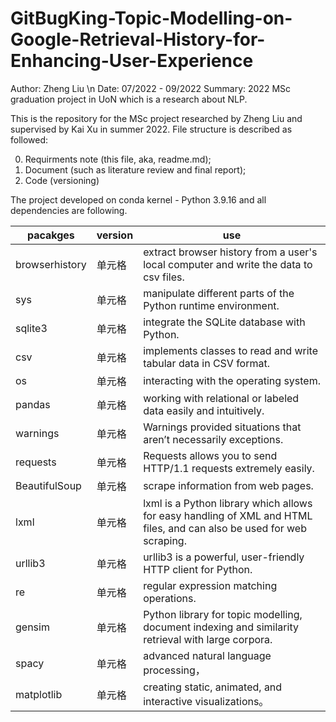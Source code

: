 # GitBugKing-Topic-Modelling-on-Google-Retrieval-History-for-Enhancing-User-Experience

Author: Zheng Liu \n
Date: 07/2022 - 09/2022
Summary: 2022 MSc graduation project in UoN which is a research about NLP.

This is the repository for the MSc project researched by Zheng Liu and supervised by Kai Xu in summer 2022. File structure is described as followed:

0. Requirments note (this file, aka, readme.md);
1. Document (such as literature review and final report);
2. Code (versioning)

The project developed on conda kernel - Python 3.9.16 and all dependencies are following.

|  pacakges   | version  | use |
|  ----  | ----  | ---- |
| browserhistory | 单元格 | extract browser history from a user's local computer and write the data to csv files. |
| sys | 单元格 | manipulate different parts of the Python runtime environment. |
| sqlite3 | 单元格 | integrate the SQLite database with Python. |
| csv | 单元格 | implements classes to read and write tabular data in CSV format. |
| os | 单元格 | interacting with the operating system. |
| pandas | 单元格 | working with relational or labeled data easily and intuitively. |
| warnings | 单元格 | Warnings provided situations that aren’t necessarily exceptions. |
| requests | 单元格 | Requests allows you to send HTTP/1.1 requests extremely easily. |
| BeautifulSoup | 单元格 | scrape information from web pages. |
| lxml | 单元格 | lxml is a Python library which allows for easy handling of XML and HTML files, and can also be used for web scraping. |
| urllib3 | 单元格 | urllib3 is a powerful, user-friendly HTTP client for Python. |
| re | 单元格 | regular expression matching operations. |
| gensim | 单元格 | Python library for topic modelling, document indexing and similarity retrieval with large corpora. |
| spacy | 单元格 | advanced natural language processing， |
| matplotlib | 单元格 | creating static, animated, and interactive visualizations。 |

